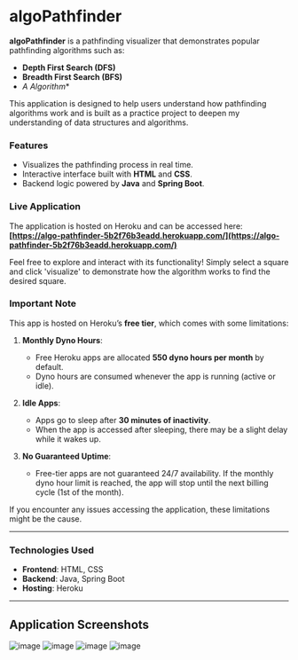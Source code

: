 # algoPathfinder
**algoPathfinder** is a pathfinding visualizer that demonstrates popular pathfinding algorithms such as:
- **Depth First Search (DFS)**
- **Breadth First Search (BFS)**
- **A* Algorithm**

This application is designed to help users understand how pathfinding algorithms work and is built as a practice project to deepen my understanding of data structures and algorithms.

### **Features**
- Visualizes the pathfinding process in real time.
- Interactive interface built with **HTML** and **CSS**.
- Backend logic powered by **Java** and **Spring Boot**.

### **Live Application**
The application is hosted on Heroku and can be accessed here:
**[https://algo-pathfinder-5b2f76b3eadd.herokuapp.com/](https://algo-pathfinder-5b2f76b3eadd.herokuapp.com/)**

Feel free to explore and interact with its functionality!
Simply select a square and click 'visualize' to demonstrate how the algorithm works to find the desired square. 

### **Important Note**
This app is hosted on Heroku’s **free tier**, which comes with some limitations:
1. **Monthly Dyno Hours**: 
   - Free Heroku apps are allocated **550 dyno hours per month** by default.
   - Dyno hours are consumed whenever the app is running (active or idle).

2. **Idle Apps**:
   - Apps go to sleep after **30 minutes of inactivity**.
   - When the app is accessed after sleeping, there may be a slight delay while it wakes up.

3. **No Guaranteed Uptime**:
   - Free-tier apps are not guaranteed 24/7 availability. If the monthly dyno hour limit is reached, the app will stop until the next billing cycle (1st of the month).


If you encounter any issues accessing the application, these limitations might be the cause.

---

### **Technologies Used**
- **Frontend**: HTML, CSS
- **Backend**: Java, Spring Boot
- **Hosting**: Heroku

------------------------------------------------------------------------------
Application Screenshots
------------------------------------------------------------------------------

![image](https://github.com/user-attachments/assets/00c68287-b5ed-42d3-8632-3a3b23168949)
![image](https://github.com/user-attachments/assets/96f6e00e-7da4-4101-8565-6db9d67b21dc)
![image](https://github.com/user-attachments/assets/2e20dee6-a451-4cfb-820c-5e3c38697244)
![image](https://github.com/user-attachments/assets/854fbe9b-fb32-4904-b0b3-741e616fa792)






